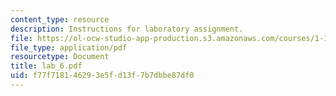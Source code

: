 ```yaml
---
content_type: resource
description: Instructions for laboratory assignment.
file: https://ol-ocw-studio-app-production.s3.amazonaws.com/courses/1-103-civil-engineering-materials-laboratory-spring-2004/f77f718146293e5fd13f7b7dbbe87df0_lab_6.pdf
file_type: application/pdf
resourcetype: Document
title: lab_6.pdf
uid: f77f7181-4629-3e5f-d13f-7b7dbbe87df0
---
```

